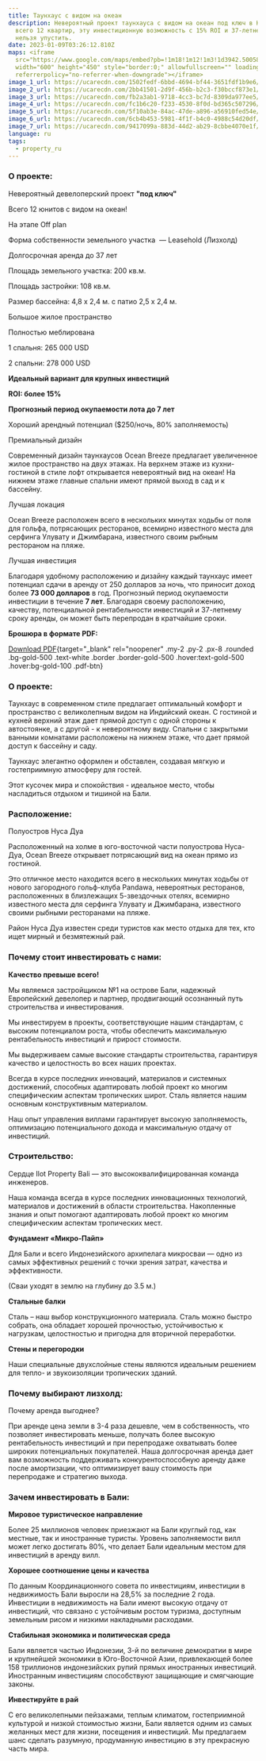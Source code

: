 ```yaml
---
title: Таунхаус с видом на океан
description: Невероятный проект таунхауса с видом на океан под ключ в Нуса-Дуа,
  всего 12 квартир, эту инвестиционную возможность с 15% ROI и 37-летней арендой
  нельзя упустить.
date: 2023-01-09T03:26:12.810Z
maps: <iframe
  src="https://www.google.com/maps/embed?pb=!1m18!1m12!1m3!1d3942.5005877885606!2d115.19923506585386!3d-8.83289734320596!2m3!1f0!2f0!3f0!3m2!1i1024!2i768!4f13.1!3m3!1m2!1s0x0%3A0x12ea65501ce115ff!2zOMKwNDknNTcuNCJTIDExNcKwMTInMDYuNCJF!5e0!3m2!1sen!2sid!4v1673234611014!5m2!1sen!2sid"
  width="600" height="450" style="border:0;" allowfullscreen="" loading="lazy"
  referrerpolicy="no-referrer-when-downgrade"></iframe>
image_1_url: https://ucarecdn.com/1502fedf-6bbd-4694-bf44-3651fdf1b9e6/
image_2_url: https://ucarecdn.com/2bb41501-2d9f-456b-b2c3-f30bccf873e1/
image_3_url: https://ucarecdn.com/fb2a3ab1-9718-4cc3-bc7d-8309da977ee5/
image_4_url: https://ucarecdn.com/fc1b6c20-f233-4530-8f0d-bd365c507296/
image_5_url: https://ucarecdn.com/5f10ab3e-84ac-47de-a896-a56910fed54e/
image_6_url: https://ucarecdn.com/6cb4b453-5981-4f1f-b4c0-4988c54d20df/
image_7_url: https://ucarecdn.com/9417099a-883d-44d2-ab29-8cbbe4070e1f/
language: ru
tags:
  - property_ru
---
```

### О проекте:

Невероятный девелоперский проект **"под ключ"**

Всего 12 юнитов с видом на океан!

На этапе Off plan

Форма собственности земельного участка  — Leasehold (Лизхолд)

Долгосрочная аренда до 37 лет

Площадь земельного участка: 200 кв.м.

Площадь застройки: 108 кв.м.

Размер бассейна: 4,8 х 2,4 м. с патио 2,5 х 2,4 м.

Большое жилое пространство

Полностью меблирована

1 спальня: 265 000 USD

2 спальни: 278 000 USD

**Идеальный вариант для крупных инвестиций**

**ROI: более 15%**

**Прогнозный период окупаемости лота до 7 лет**

Хороший арендный потенциал ($250/ночь, 80% заполняемость)

Премиальный дизайн

Современный дизайн таунхаусов Ocean Breeze предлагает увеличенное жилое пространство на двух этажах. На верхнем этаже из кухни-гостиной в стиле лофт открывается невероятный вид на океан! На нижнем этаже главные спальни имеют прямой выход в сад и к бассейну.

Лучшая локация

Ocean Breeze расположен всего в нескольких минутах ходьбы от поля для гольфа, потрясающих ресторанов, всемирно известного места для серфинга Улувату и Джимбарана, известного своим рыбным рестораном на пляже.

Лучшая инвестиция

Благодаря удобному расположению и дизайну каждый таунхаус имеет потенциал сдачи в аренду от 250 долларов за ночь, что приносит доход более **73 000 долларов** в год. Прогнозный период окупаемости инвестиции в течение **7 лет**. Благодаря своему расположению, качеству, потенциальной рентабельности инвестиций и 37-летнему сроку аренды, он может быть перепродан в кратчайшие сроки.

**Брошюра в формате PDF:**

[Download PDF](https://ilotinvest.com/static/pdfs/villa-ocean/brochure-202304.pdf){target="_blank" rel="noopener" .my-2 .py-2 .px-8 .rounded .bg-gold-500 .text-white .border .border-gold-500 .hover:text-gold-500 .hover:bg-gold-100 .pdf-btn}

### О проекте:

Таунхаус в современном стиле предлагает оптимальный комфорт и пространство с великолепным видом на Индийский океан. С гостиной и кухней верхний этаж дает прямой доступ с одной стороны к автостоянке, а с другой - к невероятному виду. Спальни с закрытыми ванными комнатами расположены на нижнем этаже, что дает прямой доступ к бассейну и саду.

Таунхаус элегантно оформлен и обставлен, создавая мягкую и гостеприимную атмосферу для гостей.

Этот кусочек мира и спокойствия - идеальное место, чтобы насладиться отдыхом и тишиной на Бали.

### Расположение:

Полуостров Нуса Дуа

Расположенный на холме в юго-восточной части полуострова Нуса-Дуа, Ocean Breeze открывает потрясающий вид на океан прямо из гостиной.

Это отличное место находится всего в нескольких минутах ходьбы от нового загородного гольф-клуба Pandawa, невероятных ресторанов, расположенных в близлежащих 5-звездочных отелях, всемирно известного места для серфинга Улувату и Джимбарана, известного своими рыбными ресторанами на пляже.

Район Нуса Дуа известен среди туристов как место отдыха для тех, кто ищет мирный и безмятежный рай.

### Почему стоит инвестировать с нами:

**Качество превыше всего!**

Мы являемся застройщиком №1 на острове Бали, надежный Европейский девелопер и партнер, продвигающий осознанный путь строительства и инвестирования.

Мы инвестируем в проекты, соответствующие нашим стандартам, с высоким потенциалом роста, чтобы обеспечить максимальную рентабельность инвестиций и прирост стоимости.

Мы выдерживаем самые высокие стандарты строительства, гарантируя качество и целостность во всех наших проектах.

Всегда в курсе последних инноваций, материалов и системных достижений, способных адаптировать любой проект ко многим специфическим аспектам тропических широт. Сталь является нашим основным конструктивным материалом.

Наш опыт управления виллами гарантирует высокую заполняемость, оптимизацию потенциального дохода и максимальную отдачу от инвестиций.

### Строительство:

Сердце Ilot Property Bali — это высококвалифицированная команда инженеров.

Наша команда всегда в курсе последних инновационных технологий, материалов и достижений в области строительства. Накопленные знания и опыт помогают адаптировать любой проект ко многим специфическим аспектам тропических мест.

**Фундамент «Микро-Пайп»**

Для Бали и всего Индонезийского архипелага микросваи — одно из самых эффективных решений с точки зрения затрат, качества и эффективности.

(Сваи уходят в землю на глубину до 3.5 м.)

**Стальные балки**

Сталь – наш выбор конструкционного материала. Сталь можно быстро собрать, она обладает хорошей прочностью, устойчивостью к нагрузкам, целостностью и пригодна для вторичной переработки.

**Стены и перегородки**

Наши специальные двухслойные стены являются идеальным решением для тепло- и звукоизоляции тропических зданий.

### Почему выбирают лизхолд:

Почему аренда выгоднее?

При аренде цена земли в 3-4 раза дешевле, чем в собственность, что позволяет инвестировать меньше, получать более высокую рентабельность инвестиций и при перепродаже охватывать более широких потенциальных покупателей. Наша долгосрочная аренда дает вам возможность поддерживать конкурентоспособную аренду даже после амортизации, что оптимизирует вашу стоимость при перепродаже и стратегию выхода.

### Зачем инвестировать в Бали:

**Мировое туристическое направление**

Более 25 миллионов человек приезжают на Бали круглый год, как местные, так и иностранные туристы. Уровень заполняемости вилл может легко достигать 80%, что делает Бали идеальным местом для инвестиций в аренду вилл.

**Хорошее соотношение цены и качества**

По данным Координационного совета по инвестициям, инвестиции в недвижимость Бали выросли на 28,5% за последние 2 года. Инвестиции в недвижимость на Бали имеют высокую отдачу от инвестиций, что связано с устойчивым ростом туризма, доступным земельным рисом и низкими накладными расходами.

**Стабильная экономика и политическая среда**

Бали является частью Индонезии, 3-й по величине демократии в мире и крупнейшей экономики в Юго-Восточной Азии, привлекающей более 158 триллионов индонезийских рупий прямых иностранных инвестиций. Иностранным инвестициям способствуют защищающие и смягчающие законы.

**Инвестируйте в рай**

С его великолепными пейзажами, теплым климатом, гостеприимной культурой и низкой стоимостью жизни, Бали является одним из самых желанных мест для жизни, посещения и инвестиций. Мы предлагаем шанс сделать разумную, продуманную инвестицию в эту прекрасную часть мира.